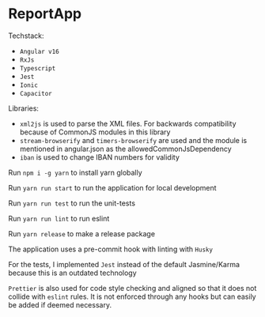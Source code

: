 # ReportApp

Techstack:
- `Angular v16`
- `RxJs`
- `Typescript`
- `Jest`
- `Ionic`
- `Capacitor`

Libraries:
- `xml2js` is used to parse the XML files. For backwards compatibility because of CommonJS modules in this library
- `stream-browserify` and `timers-browserify` are used and the module is mentioned in angular.json as the allowedCommonJsDependency
- `iban` is used to change IBAN numbers for validity

Run `npm i -g yarn` to install yarn globally

Run `yarn run start` to run the application for local development

Run `yarn run test` to run the unit-tests

Run `yarn run lint` to run eslint

Run `yarn release` to make a release package

The application uses a pre-commit hook with linting with `Husky`

For the tests, I implemented `Jest` instead of the default Jasmine/Karma because this is an outdated technology

`Prettier` is also used for code style checking and aligned so that it does not collide with `eslint` rules. It is not enforced through any hooks but can easily be added if deemed necessary.
